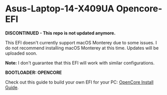 # Asus-Laptop-14-X409UA Opencore-EFI

**DISCONTINUED - This repo is not updated anymore.**

This EFI doesn't currently support macOS Monterey due to some issues. I do not recommend installing macOS Monterey at this time. Updates will be uploaded soon.

**Note:** I don't guarantee that this EFI will work with similar configurations.

**BOOTLOADER: OPENCORE**

Check out this guide to build your own EFI for your PC: [OpenCore Install Guide](https://dortania.github.io/OpenCore-Install-Guide/).


